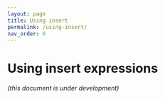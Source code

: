 ```yaml
---
layout: page
title: Using insert
permalink: /using-insert/
nav_order: 6
---
```


# Using insert expressions

*(this document is under development)*